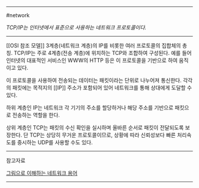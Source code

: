 
---

#network 

*TCP/IP는 인터넷에서 표준으로 사용하는 네트워크 프로토콜이다.*

---

[[OSI 참조 모델]] 3계층(네트워크 계층)의 IP를 비롯한 여러 프로토콜의 집합체의 총칭. TCP/IP는 주로 4계층(전송 계층)에 위치하는 TCP와 조합하여 구성된다. 예를 들어 인터넷의 대표적인 서비스인 WWW의 HTTP 등은 이 프로토콜을 기반으로 하여 움직이고 있다.

이 프로토콜을 사용하여 전송되는 데이터는 패킷이라는 단위로 나누어져 통신한다. 각각의 패킷에는 목적지의 [[IP]] 주소가 포함되어 있어 네트워크를 통해 상대에게 도달할 수 있다.

하위 계층인 IP는 네트워크 각 기기의 주소를 할당하거나 해당 주소를 기반으로 패킷으로 전송하는 역할을 한다.

상위 계층인 TCP는 패킷의 수신 확인을 실시하며 올바른 순서로 패킷이 전달되도록 보장한다.
단 TCP는 상당히 무거운 프로토콜이므로, 상황에 따라 신뢰성보다 빠른 처리속도를 중시하는 UDP를 사용할 수도 있다.

---

참고자료

[그림으로 이해하는 네트워크 용어](https://product.kyobobook.co.kr/detail/S000001834837)

---